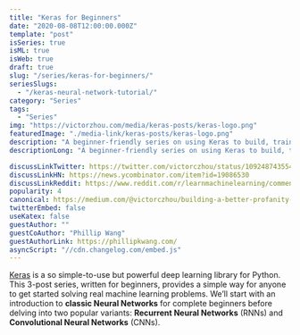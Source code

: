 ```yaml
---
title: "Keras for Beginners"
date: "2020-08-08T12:00:00.000Z"
template: "post"
isSeries: true
isML: true
isWeb: true
draft: true
slug: "/series/keras-for-beginners/"
seriesSlugs:
  - "/keras-neural-network-tutorial/"
category: "Series"
tags:
  - "Series"
img: "https://victorzhou.com/media/keras-posts/keras-logo.png"
featuredImage: "./media-link/keras-posts/keras-logo.png"
description: "A beginner-friendly series on using Keras to build, train, and evaluate Neural Networks in Python!"
descriptionLong: "A beginner-friendly series on using Keras to build, train, and evaluate Neural Networks in Python. Covers classic Neural Networks, Recurrent Neural Networks (RNNs), and Convolutional Neural Networks (CNNs)."

discussLinkTwitter: https://twitter.com/victorczhou/status/1092487435546705921
discussLinkHN: https://news.ycombinator.com/item?id=19086530
discussLinkReddit: https://www.reddit.com/r/learnmachinelearning/comments/an2o7t/building_a_better_profanity_detection_library/
popularity: 4
canonical: https://medium.com/@victorczhou/building-a-better-profanity-detection-library-with-scikit-learn-3638b2f2c4c2
twitterEmbed: false
useKatex: false
guestAuthor: ""
guestCoAuthor: "Phillip Wang"
guestAuthorLink: https://phillipkwang.com/
asyncScript: "//cdn.changelog.com/embed.js"
---
```



[Keras](https://keras.io/) is a so simple-to-use but powerful deep learning library for Python. This 3-post series, written for beginners, provides a simple way for anyone to get started solving real machine learning problems. We’ll start with an introduction to **classic Neural Networks** for complete beginners before delving into two popular variants: **Recurrent Neural Networks** (RNNs) and **Convolutional Neural Networks** (CNNs).
